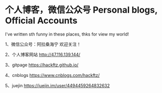 # 个人博客，微信公众号 Personal blogs, Official Accounts

I've written sth funny in these places, thks for view my world!

1、微信公众号：阿拉桑海宁 欢迎关注！

2、个人博客网站 http://47.116.139.144/

3、gitpage https://hackftz.github.io/

4、cnblogs https://www.cnblogs.com/hackftz/

5、juejin https://juejin.im/user/4494459264832632
